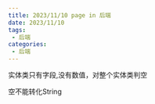 ```yaml
---
title: 2023/11/10 page in 后端
date: 2023/11/10
tags:
 - 后端
categories:
 - 后端
---
```




实体类只有字段,没有数值，对整个实体类判空



空不能转化String